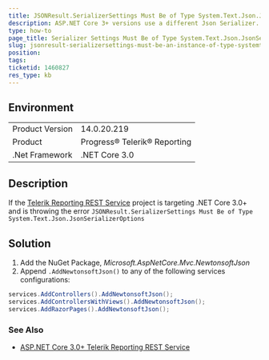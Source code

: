 ```yaml
---
title: JSONResult.SerializerSettings Must Be of Type System.Text.Json.JsonSerializerOptions
description: ASP.NET Core 3+ versions use a different Json Serializer. Read this article to find out how to resolve this.
type: how-to
page_title: Serializer Settings Must Be of Type System.Text.Json.JsonSerializerOptions
slug: jsonresult-serializersettings-must-be-an-instance-of-type-systemtextjson-jsonserializeroptions
position: 
tags: 
ticketid: 1460827
res_type: kb
---
```


## Environment
<table>
	<tbody>
		<tr>
			<td>Product Version</td>
			<td>14.0.20.219</td>
		</tr>
		<tr>
			<td>Product</td>
			<td>Progress® Telerik® Reporting</td>
		</tr>
		<tr>
			<td>.Net Framework</td>
			<td>.NET Core 3.0</td>
		</tr>
	</tbody>
</table>

## Description

If the [Telerik Reporting REST Service](https://docs.telerik.com/reporting/telerik-reporting-rest-service-aspnetcore-mvc-core3) project is targeting .NET Core 3.0+ and is throwing the error `JSONResult.SerializerSettings Must Be of Type System.Text.Json.JsonSerializerOptions`

## Solution

1. Add the NuGet Package, *Microsoft.AspNetCore.Mvc.NewtonsoftJson*
1. Append `.AddNewtonsoftJson()` to any of the following services configurations:

````C#
services.AddControllers().AddNewtonsoftJson();
services.AddControllersWithViews().AddNewtonsoftJson();
services.AddRazorPages().AddNewtonsoftJson();
````

### See Also

* [ASP.NET Core 3.0+ Telerik Reporting REST Service](https://docs.telerik.com/reporting/telerik-reporting-rest-service-aspnetcore-mvc-core3)